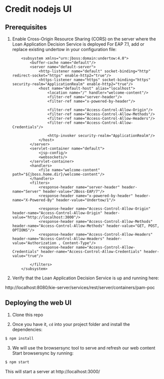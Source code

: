 # Credit nodejs UI

## Prerequisites

1.  Enable Cross-Origin Resource Sharing (CORS) on the server where the Loan Application Decision Service is deployed
    For EAP 7.1, add or replace existing undertow in your configuration file:

            <subsystem xmlns="urn:jboss:domain:undertow:4.0">
                <buffer-cache name="default"/>
                <server name="default-server">
                    <http-listener name="default" socket-binding="http" redirect-socket="https" enable-http2="true"/>
                    <https-listener name="https" socket-binding="https" security-realm="ApplicationRealm" enable-http2="true"/>
                    <host name="default-host" alias="localhost">
                        <location name="/" handler="welcome-content"/>
                        <filter-ref name="server-header"/>
                        <filter-ref name="x-powered-by-header"/>

                        <filter-ref name="Access-Control-Allow-Origin"/>
                        <filter-ref name="Access-Control-Allow-Methods"/>
                        <filter-ref name="Access-Control-Allow-Headers"/>
                        <filter-ref name="Access-Control-Allow-Credentials"/>

                        <http-invoker security-realm="ApplicationRealm"/>
                    </host>
                </server>
                <servlet-container name="default">
                    <jsp-config/>
                    <websockets/>
                </servlet-container>
                <handlers>
                    <file name="welcome-content" path="${jboss.home.dir}/welcome-content"/>
                </handlers>
                <filters>
                    <response-header name="server-header" header-name="Server" header-value="JBoss-EAP/7"/>
                    <response-header name="x-powered-by-header" header-name="X-Powered-By" header-value="Undertow/1"/>

                    <response-header name="Access-Control-Allow-Origin" header-name="Access-Control-Allow-Origin" header-value="http://localhost:3000"/>
                    <response-header name="Access-Control-Allow-Methods" header-name="Access-Control-Allow-Methods" header-value="GET, POST, OPTIONS"/>
                    <response-header name="Access-Control-Allow-Headers" header-name="Access-Control-Allow-Headers" header-value="Authorization , Content-Type"/>
                    <response-header name="Access-Control-Allow-Credentials" header-name="Access-Control-Allow-Credentials" header-value="true"/>

                </filters>
            </subsystem>

2.  Verify that the Loan Application Decision Service is up and running here:

http://localhost:8080/kie-server/services/rest/server/containers/pam-poc

## Deploying the web UI

1. Clone this repo

2. Once you have it, `cd` into your project folder and install the dependencies:

```bash
$ npm install
```

3. We will use the browsersync tool to serve and refresh our web content
   Start browsersync by running:

```bash
$ npm start
```

This will start a server at http://localhost:3000/
